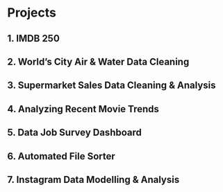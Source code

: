 # Projects

## 1. IMDB 250
## 2. World’s City Air & Water Data Cleaning
## 3. Supermarket Sales Data Cleaning & Analysis
## 4. Analyzing Recent Movie Trends
## 5. Data Job Survey  Dashboard
## 6. Automated File Sorter
## 7. Instagram Data Modelling & Analysis
